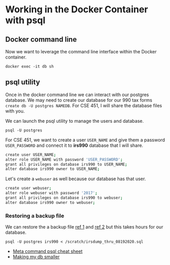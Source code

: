 # Working in the Docker Container with psql

## Docker command line

Now we want to leverage the command line interface within the Docker container.

`docker exec -it db sh`

## psql utility

Once in the docker command line we can interact with our postgres database. We may need to create our database for our 990 tax forms `create db -U postgres NAMEDB`. For CSE 451, I will share the database files with you. 

We can launch the psql utility to manage the users and database.

`psql -U postgres`

For CSE 451, we want to create a user `USER_NAME` and give them a password `USER_PASSWORD` and connect it to __irs990__ database that I will share.

```bash
create user USER_NAME;
alter role USER_NAME with password 'USER_PASSWORD';
grant all privileges on database irs990 to USER_NAME;
alter database irs990 owner to USER_NAME;
```

Let's create a `webuser` as well because our database has that user.

```bash
create user webuser;
alter role webuser with password '2017';
grant all privileges on database irs990 to webuser;
alter database irs990 owner to webuser;
```

### Restoring a backup file

We can restore the a backup file [ref 1](ttps://docs.bitnami.com/installer/infrastructure/mapp/administration/backup-restore-postgresql/) and [ref 2](https://markheath.net/post/exploring-postgresql-with-docker) but this takes hours for our database.

`psql -U postgres irs990 < /scratch/irsdump_thru_08192020.sql`

- [Meta command psql cheat sheet](https://gist.github.com/Kartones/dd3ff5ec5ea238d4c546)
- [Making my db smaller](https://procrastinatingdev.com/speeding-up-postgres-restores-part-2/)
